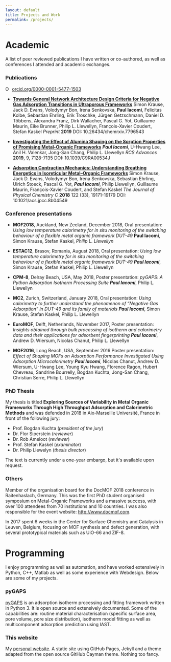 ```yaml
---
layout: default
title: Projects and Work
permalink: /projects/
---
```


# Academic

A list of peer reviewed publications I have written or co-authored,
as well as conferences I attended and academic exchanges.

### Publications

<div itemscope itemtype="https://schema.org/Person"><a itemprop="sameAs" content="https://orcid.org/0000-0001-5477-1503" href="https://orcid.org/0000-0001-5477-1503" target="orcid.widget" rel="noopener noreferrer" style="vertical-align:top;"><img src="https://orcid.org/sites/default/files/images/orcid_16x16.png" style="width:1em;margin-right:.5em;" alt="ORCID iD icon">orcid.org/0000-0001-5477-1503</a></div>

* [**Towards General Network Architecture Design Criteria for Negative Gas Adsorption Transitions in Ultraporous Frameworks**](//dx.doi.org/10.26434/chemrxiv.7796543)
Simon Krause, Jack D. Evans, Volodymyr Bon, Irena Senkovska, __Paul Iacomi__, 
Felicitas Kolbe, Sebastian Ehrling, Erik Troschke, Jürgen Getzschmann, 
Daniel D. Többens, Alexandra Franz, Dirk Wallacher, Pascal G. Yot, Guillaume Maurin,
Eike Brunner, Philip L. Llewellyn, François-Xavier Coudert, Stefan Kaskel
_Preprint_ **2019**
DOI: 10.26434/chemrxiv.7796543

* [**Investigating the Effect of Alumina Shaping on the Sorption Properties of Promising Metal-Organic Frameworks**](//dx.doi.org/10.1039/C9RA00534J)
___Paul Iacomi___, U-Hwang Lee, Anil H. Valenkar, Jong-San Chang, Philip L. Llewellyn
_RCS Advances_ **2019**, 9, 7128-7135 
DOI: 10.1039/C9RA00534J

* [**Adsorption Contraction Mechanics: Understanding Breathing Energetics in Isoreticular Metal–Organic Frameworks**](//dx.doi.org/10.1021/acs.jpcc.8b04549 )
Simon Krause, Jack D. Evans, Volodymyr Bon, Irena Senkovska, Sebastian 
Ehrling, Ulrich Stoeck, Pascal G. Yot, ___Paul Iacomi___, Philip Llewellyn, 
Guillaume Maurin, François-Xavier Coudert, and Stefan Kaskel
_The Journal of Physical Chemistry C_ **2018** 122 (33), 19171-19179
DOI: 10.1021/acs.jpcc.8b04549 

### Conference presentations

* **MOF2018**, Auckland, New Zeeland, December 2018, Oral presentation:
_Using low temperature calorimetry for in situ monitoring of the
switching behaviour of a flexible metal organic framework DUT-49_
**Paul Iacomi**, Simon Krause, Stefan Kaskel, _Philip L. Llewellyn_

* **ESTAC12**, Brasov, Romania, August 2018, Oral presentation:
_Using low temperature calorimetry for in situ monitoring of the
switching behaviour of a flexible metal organic framework DUT-49_
___Paul Iacomi___, Simon Krause, Stefan Kaskel, Philip L. Llewellyn

* **CPM-8**, Delray Beach, USA, May 2018, Poster presentation:
_pyGAPS: A Python Adsorption Isotherm Processing Suite_
___Paul Iacomi___, Philip L. Llewellyn

* **MC2**, Zurich, Switzerland, January 2018, Oral presentation:
_Using calorimetry to further understand the phenomenon of 
“Negative Gas Adsorption” in DUT-49 and its family of materials_
___Paul Iacomi___, Simon Krause, Stefan Kaskel, Philip L. Llewellyn

* **EuroMOF**, Delft, Netherlands, November 2017, Poster presentation:
_Insights obtained through bulk processing of
isotherm and calorimetry data and their
applications for adsorbent fingerprinting_
___Paul Iacomi___, Andrew D. Wiersum, Nicolas Chanut, Philip L. Llewellyn

* **MOF2016**, Long Beach, USA, September 2016 Poster presentation:
_Effect of Shaping MOFs on Adsorption
Performance Investigated Using Adsorption Microcalorimetry_
___Paul Iacomi___, Nicolas Chanut, Andrew D. Wiersum,
U-Hwang Lee, Young Kyu Hwang, Florence Ragon, Hubert Chevreau,
Sandrine Bourrelly, Bogdan Kuchta, Jong-San Chang, Christian Serre,
Philip L. Llewellyn

### PhD Thesis

My thesis is titled **Exploring Sources of Variability in Metal Organic 
Frameworks Through High Throughput Adsorption and Calorimetric Methods** 
and was defended in 2018 in Aix-Marseille Université, France in front of 
the following jury:

*   Prof. Bogdan Kuchta (_president of the jury_)
*   Dr. Flor Siperstein (_reviewer_)
*   Dr. Rob Ameloot (_reviewer_)
*   Prof. Stefan Kaskel (_examinator_)
*   Dr. Philip Llewelyn (_thesis director_)

The text is currently under a one-year embargo, but it's available 
upon request.

### Others

Member of the organisation board for the DocMOF 2018 conference in
Raitenhaslach, Germany. This was the first PhD student organised
symposium on Metal-Organic Frameworks and a massive success, with
over 100 attendees from 70 institutions and 10 countries. I was
also responsible for the event website: <http://www.docmof.com>.

In 2017 spent 6 weeks in the Center for Surface Chemistry 
and Catalysis in Leuven, Belgium, focusing on MOF synthesis and 
defect generation, with several prototypical materials such as
UiO-66 and ZIF-8.

# Programming

I enjoy programming as well as automation, and have worked extensively
in Python, C++, Matlab as well as some experience with Webdesign.
Below are some of my projects.

### pyGAPS

[pyGAPS](https://github.com/pauliacomi/pyGAPS) is an adsorption 
isotherm processing and fitting framework written in Python 3.
It is open source and extensively documented. Some of the capabilities are:
routine material characterisation (specific surface area, pore volume,
pore size distribution), isotherm model fitting as well as multicomponent
adsorption prediction using IAST.

### This website

My [personal website](https://github.com/pauliacomi/pauliacomi.github.com).
A static site using GitHub Pages, Jekyll and a theme adapted from the
open source GitHub Cayman theme. Nothing too fancy.
